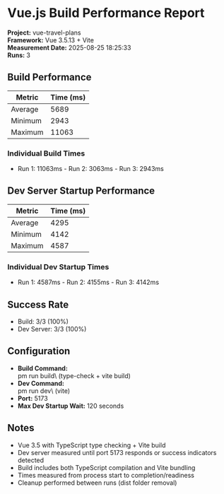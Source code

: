 ﻿# Vue.js Build Performance Report

**Project:** vue-travel-plans  
**Framework:** Vue 3.5.13 + Vite  
**Measurement Date:** 2025-08-25 18:25:33  
**Runs:** 3

## Build Performance

| Metric | Time (ms) |
|--------|-----------|
| Average | 5689 |
| Minimum | 2943 |
| Maximum | 11063 |

### Individual Build Times
- Run 1: 11063ms - Run 2: 3063ms - Run 3: 2943ms

## Dev Server Startup Performance

| Metric | Time (ms) |
|--------|-----------|
| Average | 4295 |
| Minimum | 4142 |
| Maximum | 4587 |

### Individual Dev Startup Times
- Run 1: 4587ms - Run 2: 4155ms - Run 3: 4142ms

## Success Rate
- Build: 3/3 (100%)
- Dev Server: 3/3 (100%)
## Configuration
- **Build Command:** \
pm run build\ (type-check + vite build)
- **Dev Command:** \
pm run dev\ (vite)
- **Port:** 5173
- **Max Dev Startup Wait:** 120 seconds

## Notes
- Vue 3.5 with TypeScript type checking + Vite build
- Dev server measured until port 5173 responds or success indicators detected
- Build includes both TypeScript compilation and Vite bundling
- Times measured from process start to completion/readiness
- Cleanup performed between runs (dist folder removal)

